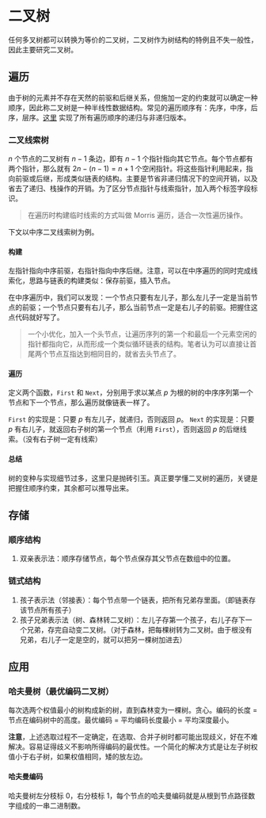 # 二叉树

任何多叉树都可以转换为等价的二叉树，二叉树作为树结构的特例且不失一般性，因此主要研究二叉树。

## 遍历

由于树的元素并不存在天然的前驱和后继关系，但施加一定的约束就可以确定一种顺序，因此称二叉树是一种半线性数据结构。常见的遍历顺序有：先序，中序，后序，层序。[这里](../../content/include/graph/binary_tree.h) 实现了所有遍历顺序的递归与非递归版本。

### 二叉线索树

$n$ 个节点的二叉树有 $n-1$ 条边，即有 $n-1$ 个指针指向其它节点。每个节点都有两个指针，那么就有 $2n-(n-1)=n+1$ 个空闲指针。将这些指针利用起来，指向前驱或后继，形成类似链表的结构。主要是节省非递归情况下的空间开销，以及省去了递归、栈操作的开销。为了区分节点指针与线索指针，加入两个标签字段标识。

> 在遍历时构建临时线索的方式叫做 Morris 遍历，适合一次性遍历操作。

下文以中序二叉线索树为例。

#### 构建

左指针指向中序前驱，右指针指向中序后继。注意，可以在中序遍历的同时完成线索化，思路与链表的构建类似：保存前驱，插入节点。

在中序遍历中，我们可以发现：一个节点只要有左儿子，那么左儿子一定是当前节点的前驱；一个节点只要有右儿子，那么当前节点一定是右儿子的前驱。把握住这点代码就好写了。

> 一个小优化，加入一个头节点，让遍历序列的第一个和最后一个元素空闲的指针都指向它，从而形成一个类似循环链表的结构。笔者认为可以直接让首尾两个节点互指达到相同目的，就省去头节点了。

#### 遍历

定义两个函数，`First` 和 `Next`，分别用于求以某点 $p$ 为根的树的中序序列第一个节点和下一个节点，那么遍历就像链表一样了。

`First` 的实现是：只要 $p$ 有左儿子，就递归，否则返回 $p$。
`Next` 的实现是：只要 $p$ 有右儿子，就返回右子树的第一个节点（利用 `First`），否则返回 $p$ 的后继线索。（没有右子树一定有线索）

#### 总结

树的变种与实现细节过多，这里只是抛砖引玉。真正要学懂二叉树的遍历，关键是把握住顺序约束，其余都可以推导出来。

## 存储

### 顺序结构

1. 双亲表示法：顺序存储节点，每个节点保存其父节点在数组中的位置。

### 链式结构

1. 孩子表示法（邻接表）：每个节点带一个链表，把所有兄弟存里面。（即链表存该节点所有孩子）
2. 孩子兄弟表示法（树、森林转二叉树）：左儿子存第一个孩子，右儿子存下一个兄弟，存完自动变二叉树。（对于森林，把每棵树转为二叉树。由于根没有兄弟，右儿子一定是空的，就可以把另一棵树加进去）

## 应用

### 哈夫曼树（最优编码二叉树）

每次选两个权值最小的树构成新的树，直到森林变为一棵树。贪心。编码的长度 = 节点在编码树中的高度。最优编码 = 平均编码长度最小 = 平均深度最小。

**注意**，上述选取过程不一定确定，在选取、合并子树时都可能出现歧义，好在不难解决。容易证得歧义不影响所得编码的最优性。一个简化的解决方式是让左子树权值小于右子树，如果权值相同，矮的放左边。

#### 哈夫曼编码

哈夫曼树左分枝标 0，右分枝标 1，每个节点的哈夫曼编码就是从根到节点路径数字组成的一串二进制数。

